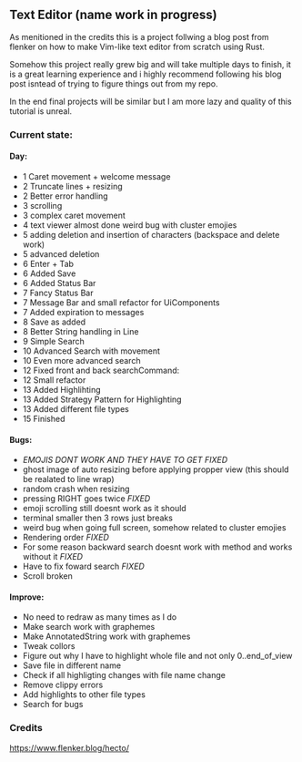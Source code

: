 ## Text Editor (name work in progress)

As menitioned in the credits this is a project follwing a blog post from flenker on how to make Vim-like text editor from scratch using Rust.

Somehow this project really grew big and will take multiple days to finish, it is a great learning experience and i highly recommend following his blog post isntead of trying to figure things out from my repo.

In the end final projects will be similar but I am more lazy and quality of this tutorial is unreal.

### Current state: 

#### Day:
- 1 Caret movement + welcome message
- 2 Truncate lines + resizing
- 2 Better error handling
- 3 scrolling
- 3 complex caret movement
- 4 text viewer almost done weird bug with cluster emojies
- 5 adding deletion and insertion of characters (backspace and delete work)
- 5 advanced deletion
- 6 Enter + Tab
- 6 Added Save
- 6 Added Status Bar
- 7 Fancy Status Bar
- 7 Message Bar and small refactor for UiComponents
- 7 Added expiration to messages
- 8 Save as added
- 8 Better String handling in Line
- 9 Simple Search
- 10 Advanced Search with movement
- 10 Even more advanced search
- 12 Fixed front and back searchCommand:
- 12 Small refactor
- 13 Added Highlihting
- 13 Added Strategy Pattern for Highlighting
- 13 Added different file types
- 15 Finished 

#### Bugs: 
- *EMOJIS DONT WORK AND THEY HAVE TO GET FIXED*
- ghost image of auto resizing before applying propper view (this should be realated to line wrap)
- random crash when resizing
- pressing RIGHT goes twice *FIXED*
- emoji scrolling still doesnt work as it should
- terminal smaller then 3 rows just breaks 
- weird bug when going full screen, somehow related to cluster emojies
- Rendering order *FIXED*
- For some reason backward search doesnt work with method and works without it *FIXED*
- Have to fix foward search *FIXED*
- Scroll broken 

#### Improve:
- No need to redraw as many times as I do
- Make search work with graphemes
- Make AnnotatedString work with graphemes
- Tweak collors
- Figure out why I have to highlight whole file and not only 0..end_of_view
- Save file in different name
- Check if all highligting changes with file name change
- Remove clippy errors
- Add highlights to other file types
- Search for bugs

### Credits

https://www.flenker.blog/hecto/
